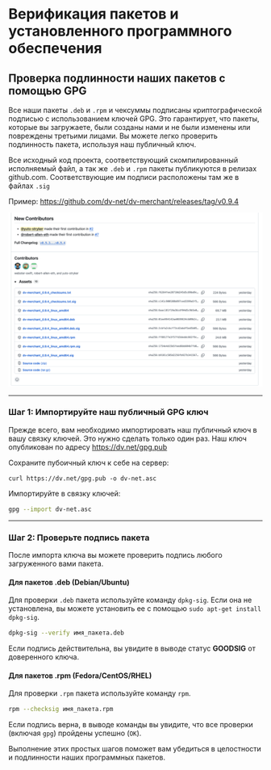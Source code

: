 # Верификация пакетов и установленного программного обеспечения


## Проверка подлинности наших пакетов с помощью GPG

Все наши пакеты `.deb` и `.rpm` и  чексуммы подписаны криптографической подписью с использованием ключей GPG. Это 
гарантирует, что пакеты, которые вы загружаете, были созданы нами и не были изменены или повреждены третьими лицами. 
Вы можете легко проверить подлинность пакета, используя наш публичный ключ.

Все исходный код проекта, соответствующий скомпилированный исполняемый файл, а так же `.deb` и `.rpm` пакеты публикуются 
в релизах github.com. Соответствующие им подписи расположены там же в файлах `.sig`

Пример: https://github.com/dv-net/dv-merchant/releases/tag/v0.9.4


![github-signed-assets.png](../../assets/images/security/github-signed-assets.png)

-----

### Шаг 1: Импортируйте наш публичный GPG ключ

Прежде всего, вам необходимо импортировать наш публичный ключ в вашу связку ключей. Это нужно сделать только один раз. 
Наш ключ опубликован по адресу https://dv.net/gpg.pub 

Сохраните пубоичный ключ к себе на сервер: 

```
curl https://dv.net/gpg.pub -o dv-net.asc
```

Импортируйте в связку ключей:

```bash
gpg --import dv-net.asc
```

-----

### Шаг 2: Проверьте подпись пакета

После импорта ключа вы можете проверить подпись любого загруженного вами пакета.

#### Для пакетов .deb (Debian/Ubuntu)

Для проверки `.deb` пакета используйте команду `dpkg-sig`. Если она не установлена, вы можете установить ее с помощью 
`sudo apt-get install dpkg-sig`.

```bash
dpkg-sig --verify имя_пакета.deb
```

Если подпись действительна, вы увидите в выводе статус **GOODSIG** от доверенного ключа.

#### Для пакетов .rpm (Fedora/CentOS/RHEL)

Для проверки `.rpm` пакета используйте команду `rpm`.

```bash
rpm --checksig имя_пакета.rpm
```

Если подпись верна, в выводе команды вы увидите, что все проверки (включая `gpg`) пройдены успешно (`OK`).

Выполнение этих простых шагов поможет вам убедиться в целостности и подлинности наших программных пакетов.